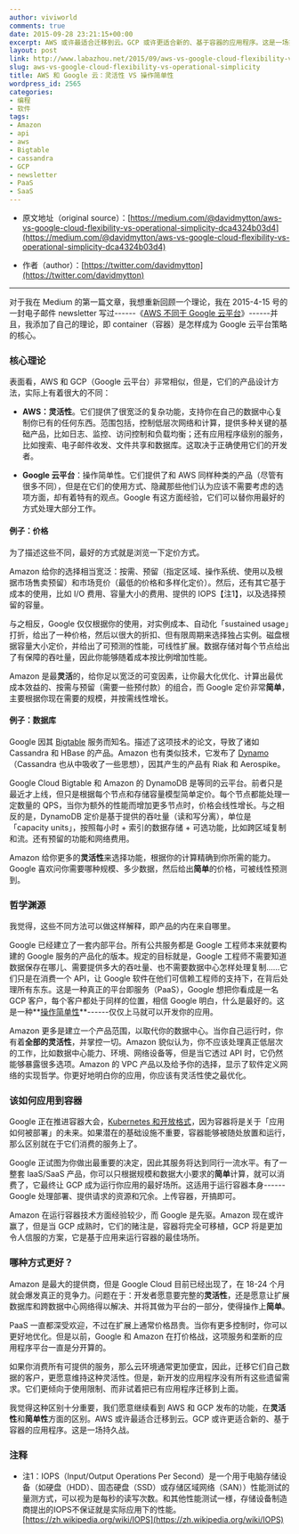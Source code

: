 ```yaml
---
author: viviworld
comments: true
date: 2015-09-28 23:21:15+00:00
excerpt: AWS 或许最适合迁移到云。GCP 或许更适合新的、基于容器的应用程序。这是一场持久战。
layout: post
link: http://www.labazhou.net/2015/09/aws-vs-google-cloud-flexibility-vs-operational-simplicity/
slug: aws-vs-google-cloud-flexibility-vs-operational-simplicity
title: AWS 和 Google 云：灵活性 VS 操作简单性
wordpress_id: 2565
categories:
- 编程
- 软件
tags:
- Amazon
- api
- aws
- Bigtable
- cassandra
- GCP
- newsletter
- PaaS
- SaaS
---
```



	
  * 原文地址（original source）：[https://medium.com/@davidmytton/aws-vs-google-cloud-flexibility-vs-operational-simplicity-dca4324b03d4](https://medium.com/@davidmytton/aws-vs-google-cloud-flexibility-vs-operational-simplicity-dca4324b03d4)

	
  * 作者（author）：[https://twitter.com/davidmytton](https://twitter.com/davidmytton)





* * *



对于我在 Medium 的第一篇文章，我想重新回顾一个理论，我在 2015-4-15 号的一封电子邮件 newsletter 写过------《[AWS 不同于 Google 云平台](http://us10.campaign-archive1.com/?u=5dfb7b5de8e42c2633c06b3a8&id=36227f3963)》------并且，我添加了自己的理论，即 container（容器）是怎样成为 Google 云平台策略的核心。


### 核心理论


表面看，AWS 和 GCP（Google 云平台）非常相似，但是，它们的产品设计方法，实际上有着很大的不同：



	
  * **AWS：灵活性**。它们提供了很宽泛的复杂功能，支持你在自己的数据中心复制你已有的任何东西。范围包括，控制低层次网络和计算，提供多种关键的基础产品，比如日志、监控、访问控制和负载均衡；还有应用程序级别的服务，比如搜索、电子邮件收发、文件共享和数据库。这取决于正确使用它们的开发者。

	
  * **Google 云平台**：操作简单性。它们提供了和 AWS 同样种类的产品（尽管有很多不同），但是在它们的使用方式、隐藏那些他们认为应该不需要考虑的选项方面，却有着特有的观点。Google 有这方面经验，它们可以替你用最好的方式处理大部分工作。




#### 例子：价格


为了描述这些不同，最好的方式就是浏览一下定价方式。

Amazon 给你的选择相当宽泛：按需、预留（指定区域、操作系统、使用以及根据市场售卖预留）和市场竞价（最低的价格和多样化定价）。然后，还有其它基于成本的使用，比如 I/O 费用、容量大小的费用、提供的 IOPS【注1】，以及选择预留的容量。

与之相反，Google 仅仅根据你的使用，对实例成本、自动化「sustained usage」打折，给出了一种价格，然后以很大的折扣、但有限周期来选择独占实例。磁盘根据容量大小定价，并给出了可预测的性能，可线性扩展。数据存储对每个节点给出了有保障的吞吐量，因此你能够随着成本按比例增加性能。

Amazon 是最**灵活**的，给你足以宽泛的可变因素，让你最大化优化、计算出最优成本效益的、按需与预留（需要一些预付款）的组合，而 Google 定价非常**简单**，主要根据你现在需要的规模，并按需线性增长。


#### 例子：数据库


Google 因其 [Bigtable](https://en.wikipedia.org/wiki/BigTable) 服务而知名。描述了这项技术的论文，导致了诸如 Cassandra 和 HBase 的产品。Amazon 也有类似技术，它发布了 [Dynamo](https://en.wikipedia.org/wiki/Dynamo_%28storage_system%29)（Cassandra 也从中吸收了一些思想），因其产生的产品有 Riak 和 Aerospike。

Google Cloud Bigtable 和 Amazon 的 DynamoDB 是等同的云平台。前者只是最近才上线，但只是根据每个节点和存储容量模型简单定价。每个节点都能处理一定数量的 QPS，当你为额外的性能而增加更多节点时，价格会线性增长。与之相反的是，DynamoDB 定价是基于提供的吞吐量（读和写分离），单位是「capacity units」，按照每小时 + 索引的数据存储 + 可选功能，比如跨区域复制和流。还有预留的功能和网络费用。

Amazon 给你更多的**灵活性**来选择功能，根据你的计算精确到你所需的能力。Google 喜欢问你需要哪种规模、多少数据，然后给出**简单**的价格，可被线性预测到。


### 哲学渊源


我觉得，这些不同方法可以做这样解释，即产品的内在来自哪里。

Google 已经建立了一套内部平台。所有公共服务都是 Google 工程师本来就要构建的 Google 服务的产品化的版本。规定的目标就是，Google 工程师不需要知道数据保存在哪儿、需要提供多大的吞吐量、也不需要数据中心怎样处理复制……它们只是在消费一个 API，让 Google 软件在他们可信赖工程师的支持下，在背后处理所有东东。这是一种真正的平台即服务（PaaS），Google 想把你看成是一名 GCP 客户，每个客户都处于同样的位置，相信 Google 明白，什么是最好的。这是一种**[操作简单性](http://www.labazhou.net/2014/09/simple-technology-hard-not-easy-angularjs-nosql/)**------仅仅上马就可以开发你的应用。

Amazon 更多是建立一个产品范围，以取代你的数据中心。当你自己运行时，你有着**全部的灵活性**，并掌控一切。Amazon 貌似认为，你不应该处理真正低层次的工作，比如数据中心能力、环境、网络设备等，但是当它透过 API 时，它仍然能够暴露很多选项。Amazon 的 VPC 产品以及给予你的选择，显示了软件定义网络的实现哲学。你更好地明白你的应用，你应该有灵活性使之最优化。


### 该如何应用到容器


Google 正在推进容器大会，[Kubernetes 和开放格式](http://us10.campaign-archive1.com/?u=5dfb7b5de8e42c2633c06b3a8&id=578876abd2)，因为容器将是关于「应用如何被部署」的未来。如果潜在的基础设施不重要，容器能够被随处放置和运行，那么区别就在于它们消费的服务上了。

Google 正试图为你做出最重要的决定，因此其服务将达到同行一流水平。有了一整套 IaaS/SaaS 产品，你可以只根据规模和数据大小要求的**简单**计算，就可以消费了，它最终让 GCP 成为运行你应用的最好场所。这适用于运行容器本身------Google 处理部署、提供请求的资源和冗余。上传容器，开搞即可。

Amazon 在运行容器技术方面经验较少，而 Google 是先驱。Amazon 现在或许赢了，但是当 GCP 成熟时，它们的赌注是，容器将完全可移植，GCP 将是更加令人信服的方案，它是基于应用来运行容器的最佳场所。


### 哪种方式更好？


Amazon 是最大的提供商，但是 Google Cloud 目前已经出现了，在 18-24 个月就会爆发真正的竞争力。问题在于：开发者愿意要完整的**灵活性**，还是愿意让扩展数据库和跨数据中心网络得以解决、并将其做为平台的一部分，使得操作上**简单**。

PaaS 一直都深受欢迎，不过在扩展上通常价格昂贵。当你有更多控制时，你可以更好地优化。但是以前，Google 和 Amazon 在打价格战，这项服务和垄断的应用程序平台一直是分开算的。

如果你消费所有可提供的服务，那么云环境通常更加便宜，因此，迁移它们自己数据的客户，更愿意维持这种灵活性。但是，新开发的应用程序没有所有这些遗留需求。它们更倾向于使用限制、而非试着把已有应用程序迁移到上面。

我觉得这种区别十分重要，我们愿意继续看到 AWS 和 GCP 发布的功能，在**灵活性**和**简单性**方面的区别。AWS 或许最适合迁移到云。GCP 或许更适合新的、基于容器的应用程序。这是一场持久战。


### 注释

* 注1：IOPS（Input/Output Operations Per Second）是一个用于电脑存储设备（如硬盘（HDD）、固态硬盘（SSD）或存储区域网络（SAN））性能测试的量测方式，可以视为是每秒的读写次数。和其他性能测试一様，存储设备制造商提出的IOPS不保证就是实际应用下的性能。[https://zh.wikipedia.org/wiki/IOPS](https://zh.wikipedia.org/wiki/IOPS)
